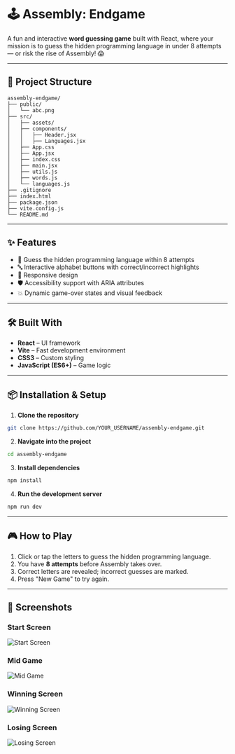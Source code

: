 # 🕹️ Assembly: Endgame

A fun and interactive **word guessing game** built with React, where your mission is to guess the hidden programming language in under 8 attempts — or risk the rise of Assembly! 😱

---

<!-- ## 🚀 Live Demo
[View on Vercel](https://MY_VERCEL_DEPLOYMENT_URL)

*(Replace with your deployed project link)*

--- -->

## 📂 Project Structure

```
assembly-endgame/
├── public/
│   └── abc.png
├── src/
│   ├── assets/
│   ├── components/
│   │   ├── Header.jsx
│   │   ├── Languages.jsx
│   ├── App.css
│   ├── App.jsx
│   ├── index.css
│   ├── main.jsx
│   ├── utils.js
│   ├── words.js
│   └── languages.js
├── .gitignore
├── index.html
├── package.json
├── vite.config.js
└── README.md
```

---

## ✨ Features

- 🎯 Guess the hidden programming language within 8 attempts  
- 🔤 Interactive alphabet buttons with correct/incorrect highlights  
- 📱 Responsive design  
- 🛡️ Accessibility support with ARIA attributes  
- 💥 Dynamic game-over states and visual feedback  

---

## 🛠️ Built With

- **React** – UI framework
- **Vite** – Fast development environment
- **CSS3** – Custom styling
- **JavaScript (ES6+)** – Game logic

---

## 📦 Installation & Setup

1. **Clone the repository**
```bash
git clone https://github.com/YOUR_USERNAME/assembly-endgame.git
```

2. **Navigate into the project**
```bash
cd assembly-endgame
```

3. **Install dependencies**
```bash
npm install
```

4. **Run the development server**
```bash
npm run dev
```

---

## 🎮 How to Play

1. Click or tap the letters to guess the hidden programming language.
2. You have **8 attempts** before Assembly takes over.
3. Correct letters are revealed; incorrect guesses are marked.
4. Press "New Game" to try again.

---

## 📸 Screenshots

### Start Screen
![Start Screen](assets/screenshots/screenshot-start.png)

### Mid Game
![Mid Game](assets/screenshots/screenshot-mid.png)

### Winning Screen
![Winning Screen](assets/screenshots/screenshot-win.png)

### Losing Screen
![Losing Screen](assets/screenshots/screenshot-lose.png)